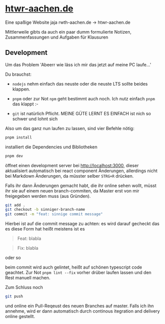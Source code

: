 # [htwr-aachen.de](https://htwr-aachen.de)

Eine spaßige Website jaja rwth-aachen.de -> htwr-aachen.de

Mittlerweile gibts da auch ein paar dumm formulierte Notizen, Zusammenfassungen und Aufgaben für Klausuren

## Development

Um das Problem 'Abeerr wie läss ich mir das jetzt auf meine PC laufe...'

Du brauchst:

- `nodejs` nehm einfach das neuste oder die neuste LTS sollte beides klappen.

- `pnpm` oder zur Not `npm` geht bestimmt auch noch. Ich nutz einfach `pnpm` das klappt :-

- `git` ist natürlich Pflicht. MEINE GÜTE LERNT ES EINFACH ist nich so schwer und lohnt sich

Also um das ganz nun laufen zu lassen, sind vier Befehle nötig:

```bash
pnpm install 
```
installiert die Dependencies und Bibliotheken

```bash
pnpm dev
```
öffnet einen development server bei [http://localhost:3000](http://localhost:3000), dieser aktualisiert automatisch bei react component Änderungen, allerdings nicht bei Markdown Änderungen, da müsster selber `STRG+R` drücken. 

Falls ihr dann Änderungen gemacht habt, die ihr online sehen wollt, müsst ihr sie auf einem neuen branch-commiten, da Master erst von mir freigegeben werden muss (aus Gründen). 

```bash
git add .
git checkout -b sinniger-branch-name
git commit -m "feat: sinnige commit message"
```

Hierbei ist auf die commit message zu achten: es wird darauf gecheckt das es diese Form hat heißt meistens ist es 

> Feat: blabla

> Fix: blabla 

oder so

beim commit wird auch gelintet, heißt auf schönen typescript code geachtet. Zur Not `pnpm lint --fix` vorher drüber laufen lassen und den Rest manuell machen.

Zum Schluss noch 

```bash
git push
```
und online ein Pull-Reqeust des neuen Branches auf master. Falls ich ihn annehme, wird er dann automatisch durch continous itegration and delivery online gestellt. 